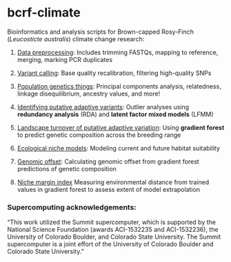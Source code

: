 # bcrf-climate

Bioinformatics and analysis scripts for Brown-capped Rosy-Finch (*Leucosticte australis*) climate change research:

1.  [Data preprocessing](https://github.com/mgdesaix/bcrf-climate/blob/master/01_Preprocessing/Preprocessing.md): Includes trimming FASTQs, mapping to reference, merging, marking PCR duplicates

2.  [Variant calling](https://github.com/mgdesaix/bcrf-climate/blob/master/02_VariantCalling/Variants.md): Base quality recalibration, filtering high-quality SNPs

3.  [Population genetics things](https://github.com/mgdesaix/bcrf-climate/blob/main/03_PopulationGenetics/Popgen.md): Principal components analysis, relatedness, linkage disequilibrium, ancestry values, and more!

4.  [Identifying putative adaptive variants](https://github.com/mgdesaix/bcrf-climate/blob/main/04_GEA/GEA.md): Outlier analyses using **redundancy analysis** (RDA) and **latent factor mixed models** (LFMM)

5. [Landscape turnover of putative adaptive variation](https://github.com/mgdesaix/bcrf-climate/blob/main/05_GradientForest/gradient-forest.md): Using **gradient forest** to predict genetic composition across the breeding range

6. [Ecological niche models](https://github.com/mgdesaix/bcrf-climate/blob/main/06_EcologicalNicheModeling/enm.md): Modeling current and future habitat suitability

7. [Genomic offset](https://github.com/mgdesaix/bcrf-climate/blob/main/07_GenomicOffset/genomic-offset.md): Calculating genomic offset from gradient forest predictions of genetic composition

8. [Niche margin index](https://github.com/mgdesaix/bcrf-climate/blob/main/08_NicheMarginIndex/nmi.md) Measuring environmental distance from trained values in gradient forest to assess extent of model extrapolation


### Supercomputing acknowledgements:

“This work utilized the Summit supercomputer, which is supported by the National Science Foundation (awards ACI-1532235 and ACI-1532236), the University of Colorado Boulder, and Colorado State University. The Summit supercomputer is a joint effort of the University of Colorado Boulder and Colorado State University.”